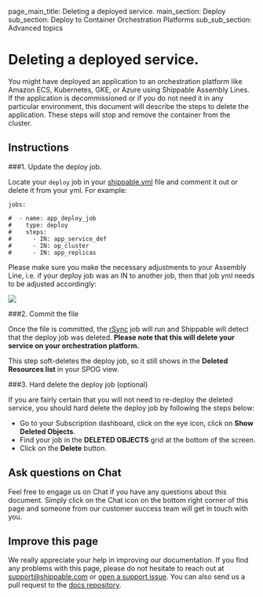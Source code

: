 page_main_title: Deleting a deployed service.
main_section: Deploy
sub_section: Deploy to Container Orchestration Platforms
sub_sub_section: Advanced topics

# Deleting a deployed service.

You might have deployed an application to an orchestration platform like Amazon ECS, Kubernetes, GKE, or Azure using Shippable Assembly Lines. If the application is decommissioned or if you do not need it in any particular environment, this document will describe the steps to delete the application. These steps will stop and remove the container from the cluster.

## Instructions

###1. Update the deploy job.

Locate your `deploy` job in your [shippable.yml](/platform/tutorial/workflow/shippable-yml/) file and comment it out or delete it from your yml. For example:

```
jobs:

#  - name: app_deploy_job
#    type: deploy
#    steps:
#      - IN: app_service_def
#      - IN: op_cluster
#      - IN: app_replicas

```

Please make sure you make the necessary adjustments to your Assembly Line, i.e. if your deploy job was an IN to another job, then that job yml needs to be adjusted accordingly:

<img src="/images/deploy/usecases/delete-deployed-service.png"/>

###2. Commit the file

Once the file is committed, the [rSync](/platform/workflow/job/rsync) job will run and Shippable will detect that the deploy job was deleted. **Please note that this will delete your service on your orchestration platform.**

This step soft-deletes the deploy job, so it still shows in the **Deleted Resources list** in your SPOG view.

###3. Hard delete the deploy job (optional)

If you are fairly certain that you will not need to re-deploy the deleted service, you should hard delete the deploy job by following the steps below:

- Go to your Subscription dashboard, click on the eye icon, click on **Show Deleted Objects**.
- Find your job in the **DELETED OBJECTS** grid at the bottom of the screen.
- Click on the **Delete** button.

## Ask questions on Chat

Feel free to engage us on Chat if you have any questions about this document. Simply click on the Chat icon on the bottom right corner of this page and someone from our customer success team will get in touch with you.

## Improve this page

We really appreciate your help in improving our documentation. If you find any problems with this page, please do not hesitate to reach out at [support@shippable.com](mailto:support@shippable.com) or [open a support issue](https://www.github.com/Shippable/support/issues). You can also send us a pull request to the [docs repository](https://www.github.com/Shippable/docs).

